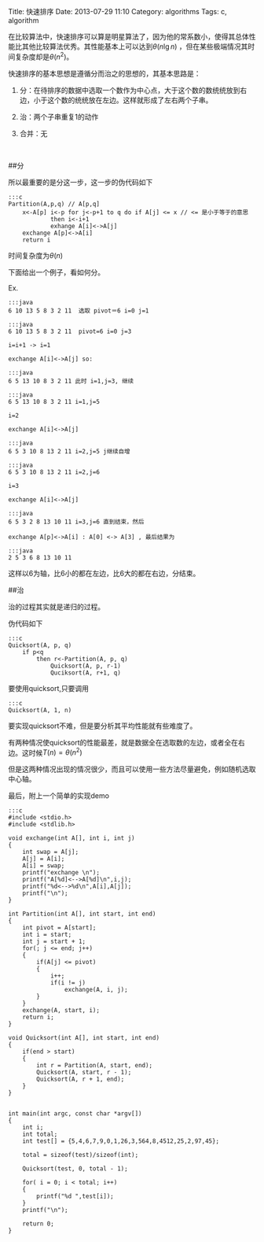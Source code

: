 Title: 快速排序
Date: 2013-07-29 11:10
Category: algorithms
Tags: c, algorithm

在比较算法中，快速排序可以算是明星算法了，因为他的常系数小，使得其总体性能比其他比较算法优秀。其性能基本上可以达到$\theta (n\lg n)$ ，但在某些极端情况其时间复杂度却是$\theta ({n}^{2})$。

快速排序的基本思想是遵循分而治之的思想的，其基本思路是：

1. 分：在待排序的数据中选取一个数作为中心点，大于这个数的数统统放到右边，小于这个数的统统放在左边。这样就形成了左右两个子串。

2. 治：两个子串重复1的动作

3. 合并：无


<br/>

##分

所以最重要的是分这一步，这一步的伪代码如下

    :::c
    Partition(A,p,q) // A[p,q]
        x<-A[p] i<-p for j<-p+1 to q do if A[j] <= x // <= 是小于等于的意思
                then i<-i+1
                exhange A[i]<->A[j]
        exchange A[p]<->A[i]
        return i

时间复杂度为$\theta(n)$

下面给出一个例子，看如何分。

Ex.

    :::java
    6 10 13 5 8 3 2 11  选取 pivot＝6 i=0 j=1

    :::java
    6 10 13 5 8 3 2 11  pivot=6 i=0 j=3

    i=i+1 -> i=1

    exchange A[i]<->A[j] so:

    :::java
    6 5 13 10 8 3 2 11 此时 i=1,j=3, 继续

    :::java
    6 5 13 10 8 3 2 11 i=1,j=5

    i=2

    exchange A[i]<->A[j]

    :::java
    6 5 3 10 8 13 2 11 i=2,j=5 j继续自增

    :::java
    6 5 3 10 8 13 2 11 i=2,j=6 

    i=3

    exchange A[i]<->A[j]

    :::java
    6 5 3 2 8 13 10 11 i=3,j=6 直到结束，然后

    exchange A[p]<->A[i] : A[0] <-> A[3] , 最后结果为

    :::java
    2 5 3 6 8 13 10 11 

这样以6为轴，比6小的都在左边，比6大的都在右边，分结束。

##治

治的过程其实就是递归的过程。

伪代码如下

    :::c
    Quicksort(A, p, q)
        if p<q
            then r<-Partition(A, p, q)
                Quicksort(A, p, r-1)
                Quciksort(A, r+1, q)

要使用quicksort,只要调用

    :::c
    Quicksort(A, 1, n)

要实现quicksort不难，但是要分析其平均性能就有些难度了。

有两种情况使quicksort的性能最差，就是数据全在选取数的左边，或者全在右边。这时候$T(n)=\theta({n}^{2})$

但是这两种情况出现的情况很少，而且可以使用一些方法尽量避免，例如随机选取中心轴。

最后，附上一个简单的实现demo

    :::c
    #include <stdio.h>
    #include <stdlib.h>

    void exchange(int A[], int i, int j)
    {
        int swap = A[j];
        A[j] = A[i];
        A[i] = swap;
        printf("exchange \n");
        printf("A[%d]<-->A[%d]\n",i,j);
        printf("%d<-->%d\n",A[i],A[j]);
        printf("\n");
    }

    int Partition(int A[], int start, int end)
    {
        int pivot = A[start];
        int i = start;
        int j = start + 1;
        for(; j <= end; j++)
        {
            if(A[j] <= pivot)
            {
                i++;	
                if(i != j)
                    exchange(A, i, j);
            }	
        }
        exchange(A, start, i);
        return i;
    }

    void Quicksort(int A[], int start, int end)
    {
        if(end > start)
        {
            int r = Partition(A, start, end);
            Quicksort(A, start, r - 1);
            Quicksort(A, r + 1, end);
        }
    }


    int main(int argc, const char *argv[])
    {
        int i;
        int total;
        int test[] = {5,4,6,7,9,0,1,26,3,564,8,4512,25,2,97,45};
        
        total = sizeof(test)/sizeof(int);

        Quicksort(test, 0, total - 1);

        for( i = 0; i < total; i++)
        {
            printf("%d ",test[i]);
        }
        printf("\n");
        
        return 0;
    }

